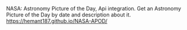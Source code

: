 NASA: Astronomy Picture of the Day, Api integration.
Get an Astronomy Picture of the Day by date and description about it.
https://hemant187.github.io/NASA-APOD/
